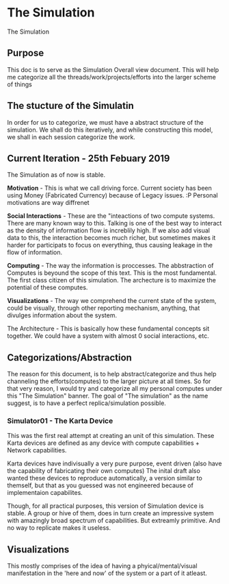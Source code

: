 # The Simulation 
The Simulation

## Purpose
This doc is to serve as the Simulation Overall view document. This will help me categorize all the threads/work/projects/efforts into the larger scheme of things

## The stucture of the Simulatin
In order for us to categorize, we must have a abstract structure of the simulation. We shall do this iteratively, and while constructing this model, we shall in each session categorize the work.

## Current Iteration - 25th Febuary 2019
The Simulation as of now is stable.

**Motivation** - This is what we call driving force.
	Current society has been using Money (Fabricated Currency) because of Legacy issues. :P
	Personal motivations are way diffrenet

**Social Interactions** - These are the "inteactions of two compute systems.
	There are many known way to this. Talking is one of the best way to interact as the density of information flow is increblily high.
	If we also add visual data to this, the interaction becomes much richer, but sometimes makes it harder for participats to focus on everything, thus causing leakage in the flow of information.

**Computing** - The way the information is proccesses. The abbstraction of Computes is beyound the scope of this text.
	This is the most fundamental. The first class citizen of this simulation. 
	The archecture is to maximize the potential of these computes.

**Visualizations** - The way we comprehend the current state of the system, could be visually, through other reporting mechanism, anything, that divulges information about the system.

The Architecture - This is basically how these fundamental concepts sit together. 
	We could have a system with almost 0 social interactions, etc.


## Categorizations/Abstraction
The reason for this document, is to help abstract/categorize and thus help channeling the efforts(computes) to the larger picture at all times.
So for that very reason, I would try and categorize all my personal computes under this "The Simulation" banner.
The goal of "The simulation" as the name suggest, is to have a perfect replica/simulation possible.

### Simulator01 - The Karta Device
This was the first real attempt at creating an unit of this simulation.
These Karta devices are defined as any device with compute capabilities + Network capabilities.

Karta devices have indivisually a very pure purpose, event driven (also have the capability of fabricating their own computes)
The inital draft also wanted these devices to reproduce automatically, a version similar to themself, but that as you guessed was not engineered because of implementaion capabilites.

Though, for all practical purposes, this version of Simulation device is stable. A group or hive of them, does in turn create an impressive system with amazingly broad spectrum of capabilities. 
But extreamly primitive. And no way to replicate makes it useless.

## Visualizations
This mostly comprises of the idea of having a phyical/mental/visual manifestation in the 'here and now' of the system or a part of it atleast.
